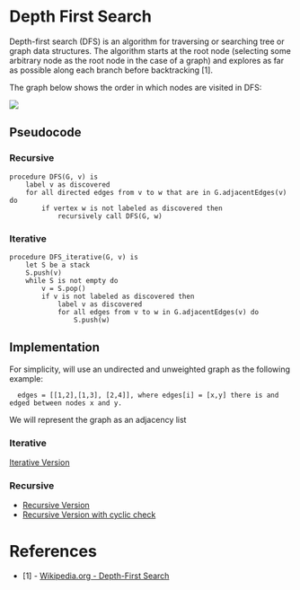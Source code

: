 # Depth First Search

Depth-first search (DFS) is an algorithm for traversing or searching tree or graph data structures. The algorithm starts at the root node (selecting some arbitrary node as the root node in the case of a graph) and explores as far as possible along each branch before backtracking [1].

The graph below shows the order in which nodes are visited in DFS:

[![](https://mermaid.ink/img/pako:eNpV0MkKwjAQBuBXCXP6Cxbcl97U1rrd9JhLMNEWukhND1L67qahFTK5DB__MEwaepRSUUCvSrwTdg95wUxtgYnnMd_32Q6Yel7PVvbAypUQWA-ysxIBM1cOwHKQ0EoMbFw5mrX_ZZGlEzB35QwsBomtXMzY2KWroUlH3WOMRpSrKhepNKc2nXDSicoVp8C0Uj1FnWlOvGhNtH5LoVUkU11WFDxF9lEjErUub9_iQYGuajWEwlSYn8v7VPsDS5BTNw)](https://mermaid.live/edit#pako:eNpV0MkKwjAQBuBXCXP6Cxbcl97U1rrd9JhLMNEWukhND1L67qahFTK5DB__MEwaepRSUUCvSrwTdg95wUxtgYnnMd_32Q6Yel7PVvbAypUQWA-ysxIBM1cOwHKQ0EoMbFw5mrX_ZZGlEzB35QwsBomtXMzY2KWroUlH3WOMRpSrKhepNKc2nXDSicoVp8C0Uj1FnWlOvGhNtH5LoVUkU11WFDxF9lEjErUub9_iQYGuajWEwlSYn8v7VPsDS5BTNw)

## Pseudocode

### Recursive
```
procedure DFS(G, v) is
    label v as discovered
    for all directed edges from v to w that are in G.adjacentEdges(v) do
        if vertex w is not labeled as discovered then
            recursively call DFS(G, w)
```

### Iterative
```
procedure DFS_iterative(G, v) is
    let S be a stack
    S.push(v)
    while S is not empty do
        v = S.pop()
        if v is not labeled as discovered then
            label v as discovered
            for all edges from v to w in G.adjacentEdges(v) do 
                S.push(w)
```

## Implementation
For simplicity, will use an undirected and unweighted graph as the following example:

```
  edges = [[1,2],[1,3], [2,4]], where edges[i] = [x,y] there is and edged between nodes x and y.
```

We will represent the graph as an adjacency list


### Iterative
[Iterative Version](./README.md)

### Recursive
* [Recursive Version](./dfs_recursive.go)
* [Recursive Version with cyclic check](./dfs_recursive_with_cycle_check.go)

# References
* [1] - [Wikipedia.org - Depth-First Search](https://en.wikipedia.org/wiki/Depth-first_search)